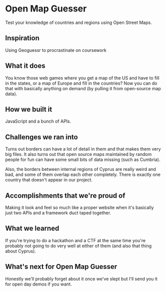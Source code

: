 # Open Map Guesser

Test your knowledge of countries and regions using Open Street Maps.

## Inspiration

Using Geoguessr to procrastinate on coursework

## What it does

You know those web games where you get a map of the US and have to fill in the states, or a map of Europe and fill in
the countries? Now you can do that with basically anything on demand (by pulling it from open-source map data).

## How we built it

JavaScript and a bunch of APIs.

## Challenges we ran into

Turns out borders can have a lot of detail in them and that makes them very big files. It also turns out that open
source maps maintained by random people for fun can have some small bits of data missing (such as Cumbria).

Also, the borders between internal regions of Cyprus are really weird and bad, and some of them overlap each other
completely. There is exactly one country that doesn't appear in our project.

## Accomplishments that we're proud of

Making it look and feel so much like a proper website when it's basically just two APIs and a framework duct taped
together.

## What we learned

If you're trying to do a hackathon and a CTF at the same time you're probably not going to do very well at either of
them (and also that thing about Cyprus).

## What's next for Open Map Guesser

Honestly we'll probably forget about it once we've slept but I'll send you it for open day demos if you want.
